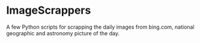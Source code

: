 ImageScrappers
==============

A few Python scripts for scrapping the daily images from bing.com, national geographic and astronomy picture of the day.